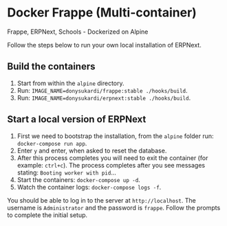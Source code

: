# Docker Frappe (Multi-container)

Frappe, ERPNext, Schools - Dockerized on Alpine

Follow the steps below to run your own local installation of ERPNext.

## Build the containers

1. Start from within the `alpine` directory.
2. Run: `IMAGE_NAME=donysukardi/frappe:stable ./hooks/build`.
3. Run: `IMAGE_NAME=donysukardi/erpnext:stable ./hooks/build`.

## Start a local version of ERPNext

1. First we need to bootstrap the installation, from the `alpine` folder run: `docker-compose run app`.
2. Enter `y` and enter, when asked to reset the database.
3. After this process completes you will need to exit the container (for example: `ctrl+c`). The process completes after you see messages stating: `Booting worker with pid`...
4. Start the containers: `docker-compose up -d`.
5. Watch the container logs: `docker-compose logs -f`.

You should be able to log in to the server at `http://localhost`. The username is `Administrator` and the password is `frappe`. Follow the prompts to complete the initial setup.
